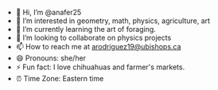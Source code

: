 - 👋 Hi, I’m @anafer25
- 👀 I’m interested in geometry, math, physics, agriculture, art
- 🌱 I’m currently learning the art of foraging.
- 💞️ I’m looking to collaborate on physics projects
- 📫 How to reach me at arodriguez19@ubishops.ca
- 😄 Pronouns: she/her
- ⚡ Fun fact: I love chihuahuas and farmer's markets.
- ⏰ Time Zone: Eastern time 

<!---
anafer25/anafer25 is a ✨ special ✨ repository because its `README.md` (this file) appears on your GitHub profile.
You can click the Preview link to take a look at your changes.
--->
